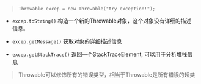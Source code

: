 > `Throwable excep = new Throwable("try exception!");`

- `excep.toString()`
构造一个新的Throwable对象，这个对象没有详细的描述信息。

- `excep.getMessage()`
获取对象的详细描述信息

- `excep.getStackTrace()`
返回一个StackTraceElement, 可以用于分析堆栈信息

> Throwable可以修饰所有的错误类型，相当于Throwable是所有错误的超类


